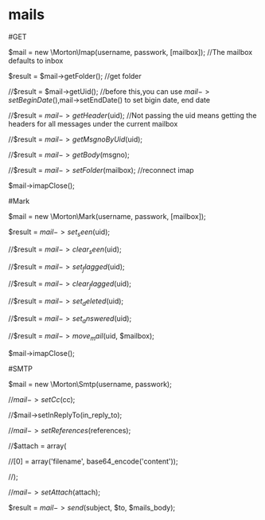 # mails


#GET

$mail = new \Morton\Imap(username, passwork, [mailbox]);  //The mailbox defaults to inbox

$result = $mail->getFolder(); //get folder

//$result = $mail->getUid();  //before this,you can use $mail->setBeginDate(),$mail->setEndDate() to set bigin date, end date

//$result = $mail->getHeader($uid); //Not passing the uid means getting the headers for all messages under the current mailbox

//$result = $mail->getMsgnoByUid($uid);

//$result = $mail->getBody($msgno);

//$result = $mail->setFolder($mailbox);  //reconnect imap

$mail->imapClose();


#Mark

$mail = new \Morton\Mark(username, passwork, [mailbox]);

$result = $mail->set_seen($uid);

//$result = $mail->clear_seen($uid);

//$result = $mail->set_flagged($uid);

//$result = $mail->clear_flagged($uid);

//$result = $mail->set_deleted($uid);

//$result = $mail->set_answered($uid);

//$result = $mail->move_mail($uid, $mailbox);

$mail->imapClose();


#SMTP

$mail = new \Morton\Smtp(username, passwork);

//$mail->setCc($cc);

//$mail->setInReplyTo(in_reply_to);

//$mail->setReferences($references);

//$attach = array(

//[0] = array('filename', base64_encode('content'));

//);

//$mail->setAttach($attach);

$result = $mail->send($subject, $to, $mails_body);
